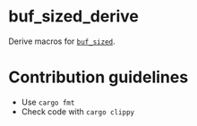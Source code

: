 # buf_sized_derive

Derive macros for [`buf_sized`](https://github.com/PaulmannLighting/buf_sized).

# Contribution guidelines

* Use `cargo fmt`
* Check code with `cargo clippy`